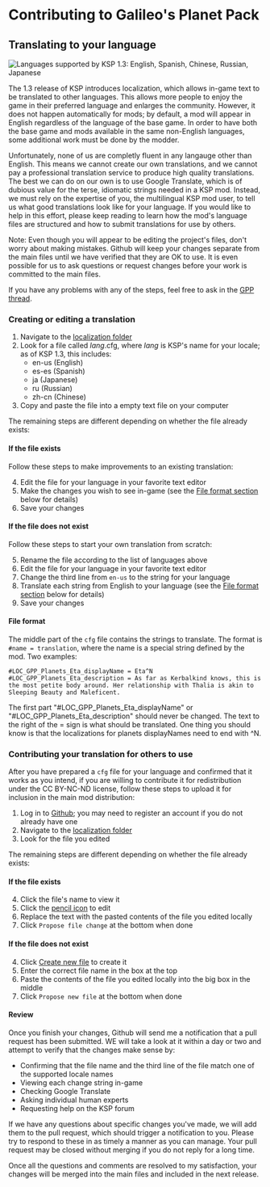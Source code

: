 # Contributing to Galileo's Planet Pack

## Translating to your language

![Languages supported by KSP 1.3: English, Spanish, Chinese, Russian, Japanese](https://i.imgur.com/DbCCJWK.png)

The 1.3 release of KSP introduces localization, which allows in-game text to be translated to other languages. This allows more people to enjoy the game in their preferred language and enlarges the community. However, it does not happen automatically for mods; by default, a mod will appear in English regardless of the language of the base game. In order to have both the base game and mods available in the same non-English languages, some additional work must be done by the modder.

Unfortunately, none of us are completly fluent in any langauge other than English. This means we cannot create our own translations, and we cannot pay a professional translation service to produce high quality translations. The best we can do on our own is to use Google Translate, which is of dubious value for the terse, idiomatic strings needed in a KSP mod. Instead, we must rely on the expertise of you, the multilingual KSP mod user, to tell us what good translations look like for your language. If you would like to help in this effort, please keep reading to learn how the mod's language files are structured and how to submit translations for use by others.

Note: Even though you will appear to be editing the project's files, don't worry about making mistakes. Github will keep your changes separate from the main files until we have verified that they are OK to use. It is even possible for us to ask questions or request changes before your work is committed to the main files.

If you have any problems with any of the steps, feel free to ask in the [GPP thread](http://forum.kerbalspaceprogram.com/index.php?/topic/152136-v123-galileos-planet-pack-official-release-ksp-122/).

### Creating or editing a translation

1. Navigate to the [localization folder](https://github.com/Galileo88/Galileos-Planet-Pack/tree/master/GameData/GPP/GPP_localization)
2. Look for a file called *lang*.cfg, where *lang* is KSP's name for your locale; as of KSP 1.3, this includes:
    - en-us (English)
    - es-es (Spanish)
    - ja (Japanese)
    - ru (Russian)
    - zh-cn (Chinese)
3. Copy and paste the file into a empty text file on your computer

The remaining steps are different depending on whether the file already exists:

####  If the file exists

Follow these steps to make improvements to an existing translation:

4. Edit the file for your language in your favorite text editor
5. Make the changes you wish to see in-game (see the [File format section](#file-format) below for details)
6. Save your changes

#### If the file does not exist

Follow these steps to start your own translation from scratch:

5. Rename the file according to the list of languages above
6. Edit the file for your language in your favorite text editor
7. Change the third line from `en-us` to the string for your language
8. Translate each string from English to your language (see the [File format section](#file-format) below for details)
9. Save your changes

#### File format

The middle part of the `cfg` file contains the strings to translate. The format is `#name = translation`, where the name is a special string defined by the mod. Two examples:

    #LOC_GPP_Planets_Eta_displayName = Eta^N
    #LOC_GPP_Planets_Eta_description = As far as Kerbalkind knows, this is the most petite body around. Her relationship with Thalia is akin to Sleeping Beauty and Maleficent.
    
The first part "#LOC_GPP_Planets_Eta_displayName" or "#LOC_GPP_Planets_Eta_description" should never be changed. The text to the right of the = sign is what should be translated. One thing you should know is that the localizations for planets displayNames need to end with ^N.

### Contributing your translation for others to use

After you have prepared a `cfg` file for your language and confirmed that it works as you intend, if you are willing to contribute it for redistribution under the CC BY-NC-ND  license, follow these steps to upload it for inclusion in the main mod distribution:

1. Log in to [Github](https://github.com); you may need to register an account if you do not already have one
2. Navigate to the [localization folder](https://github.com/Galileo88/Galileos-Planet-Pack/tree/master/GameData/GPP/GPP_localization)
3. Look for the file you edited

The remaining steps are different depending on whether the file already exists:

#### If the file exists

4. Click the file's name to view it
5. Click the [pencil icon](https://help.github.com/assets/images/help/repository/edit-file-edit-button.png) to edit
6. Replace the text with the pasted contents of the file you edited locally
7. Click `Propose file change` at the bottom when done

#### If the file does not exist

4. Click [Create new file](https://help.github.com/assets/images/help/repository/create_new_file.png) to create it
5. Enter the correct file name in the box at the top
6. Paste the contents of the file you edited locally into the big box in the middle
8. Click `Propose new file` at the bottom when done

#### Review

Once you finish your changes, Github will send me a notification that a pull request has been submitted. WE will take a look at it within a day or two and attempt to verify that the changes make sense by:

- Confirming that the file name and the third line of the file match one of the supported locale names
- Viewing each change string in-game
- Checking Google Translate
- Asking individual human experts
- Requesting help on the KSP forum

If we have any questions about specific changes you've made, we will add them to the pull request, which should trigger a notification to you. Please try to respond to these in as timely a manner as you can manage. Your pull request may be closed without merging if you do not reply for a long time.

Once all the questions and comments are resolved to my satisfaction, your changes will be merged into the main files and included in the next release.
